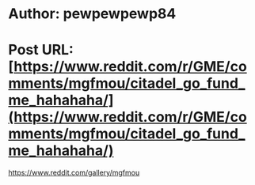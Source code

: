 # Author: pewpewpewp84
# Post URL: [https://www.reddit.com/r/GME/comments/mgfmou/citadel_go_fund_me_hahahaha/](https://www.reddit.com/r/GME/comments/mgfmou/citadel_go_fund_me_hahahaha/)


https://www.reddit.com/gallery/mgfmou